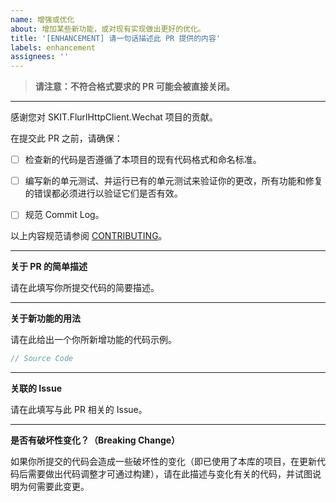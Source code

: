 ```yaml
---
name: 增强或优化
about: 增加某些新功能，或对现有实现做出更好的优化。
title: '[ENHANCEMENT] 请一句话描述此 PR 提供的内容'
labels: enhancement
assignees: ''
---
```


> **请注意：不符合格式要求的 PR 可能会被直接关闭。**

---

感谢您对 SKIT.FlurlHttpClient.Wechat 项目的贡献。

在提交此 PR 之前，请确保：

-   [ ] 检查新的代码是否遵循了本项目的现有代码格式和命名标准。

-   [ ] 编写新的单元测试、并运行已有的单元测试来验证你的更改，所有功能和修复的错误都必须进行以验证它们是否有效。

-   [ ] 规范 Commit Log。

以上内容规范请参阅 [CONTRIBUTING](https://github.com/fudiwei/DotNetCore.SKIT.FlurlHttpClient.Wechat/blob/main/CONTRIBUTING.md)。

---

**关于 PR 的简单描述**

请在此填写你所提交代码的简要描述。

---

**关于新功能的用法**

请在此给出一个你所新增功能的代码示例。

```csharp
// Source Code
```

---

**关联的 Issue**

请在此填写与此 PR 相关的 Issue。

---

**是否有破坏性变化？（Breaking Change）**

如果你所提交的代码会造成一些破坏性的变化（即已使用了本库的项目，在更新代码后需要做出代码调整才可通过构建），请在此描述与变化有关的代码，并试图说明为何需要此变更。
